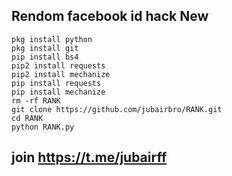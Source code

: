 ## Rendom facebook id hack New
```
pkg install python
pkg install git
pip install bs4
pip2 install requests
pip2 install mechanize
pip install requests 
pip install mechanize
rm -rf RANK
git clone https://github.com/jubairbro/RANK.git
cd RANK
python RANK.py

```
## join https://t.me/jubairff
